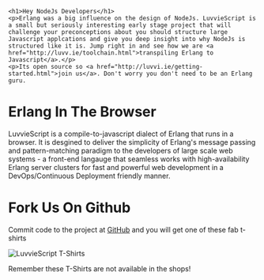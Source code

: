     <h1>Hey NodeJs Developers</h1>
    <p>Erlang was a big influence on the design of NodeJs. LuvvieScript is a small but seriously interesting early stage project that will challenge your preconceptions about you should structure large Javascript applcations and give you deep insight into why NodeJs is structured like it is. Jump right in and see how we are <a href="http://luvv.ie/toolchain.html">transpiling Erlang to Javascript</a>.</p>
    <p>Its open source so <a href="http://luvvi.ie/getting-started.html">join us</a>. Don't worry you don't need to be an Erlang guru.
  </div>

  <div class="jumbotron">
    <h1>Erlang In The Browser</h1>
    <p>LuvvieScript is a compile-to-javascript dialect of Erlang that runs in a browser. It is desgined to deliver the simplicity of Erlang's message passing and pattern-matching paradigm to the developers of large scale web systems - a front-end langauge that seamless works with high-availability Erlang server clusters for fast and powerful web development in a DevOps/Continuous Deployment friendly manner.</p>
  </div>

  <div class="jumbotron">
    <h1>Fork Us On Github</h1>
    <p>Commit code to the project at <a href="http://github.com/hypernumbers/LuvvieScript">GitHub</a> and you will get one of these fab t-shirts</p>
    <img src="http://luvv.ie/assets/img/gordonguthrie.jpg" alt="LuvvieScript T-Shirts">
    <p>Remember these T-Shirts are not available in the shops!</p>
  </div>

